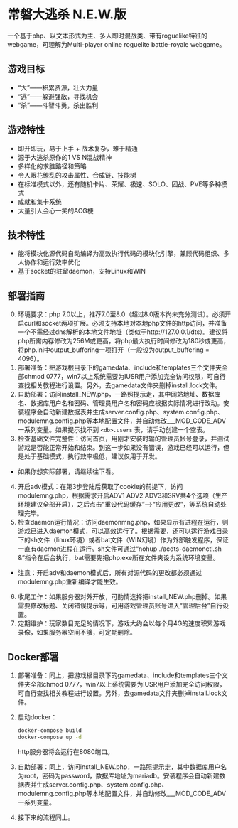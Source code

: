 ﻿# 常磐大逃杀 N.E.W.版

一个基于php、以文本形式为主、多人即时混战类、带有roguelike特征的webgame，可理解为Multi-player online roguelite battle-royale webgame。

## 游戏目标

- “大”——积累资源，壮大力量
- “逃”——躲避强敌，寻找机会
- “杀”——斗智斗勇，杀出胜利

## 游戏特性

- 即开即玩，易于上手 + 战术复杂，难于精通
- 源于大逃杀原作的1 VS N混战精神
- 多样化的求胜路径和策略
- 令人眼花缭乱的攻击属性、合成链、技能树
- 在标准模式以外，还有随机卡片、荣耀、极速、SOLO、团战、PVE等多种模式
- 成就和集卡系统
- 大量引人会心一笑的ACG梗

## 技术特性

- 能将模块化源代码自动编译为高效执行代码的模块化引擎，兼顾代码组织、多人协作和运行效率优化
- 基于socket的驻留daemon，支持Linux和WIN

## 部署指南

0. 环境要求：php 7.0以上，推荐7.0至8.0（超过8.0版本尚未充分测试）。必须开启curl和socket两项扩展。必须支持本地对本地php文件的http访问，并准备一个不需经过dns解析的本地文件地址（类似于http://127.0.0.1/dts）。建议将php所需内存修改为256M或更高，将php最大执行时间修改为180秒或更高，将php.ini中output_buffering一项打开（一般设为output_buffering = 4096）。
1. 部署准备：把游戏根目录下的gamedata、include和templates三个文件夹全部chmod 0777，win7以上系统需要为IUSR用户添加完全访问权限，可自行查找相关教程进行设置。另外，去gamedata文件夹删掉install.lock文件。
2. 自助部署：访问install_NEW.php，一路照提示走，其中网站地址、数据库名、数据库用户名和密码、管理员用户名和密码应根据实际情况进行改动。安装程序会自动新建数据表并生成server.config.php、system.config.php、modulemng.config.php等本地配置文件，并自动修改___MOD_CODE_ADV一系列变量。如果提示找不到 `<db>.users` 表，请手动创建一个空表。
3. 检查基础文件完整性：访问首页，用刚才安装时输的管理员帐号登录，并测试游戏是否能正常开始和结束。到这一步如果没有错误，游戏已经可以运行，但是处于基础模式，执行效率极低，建议仅用于开发。

- 如果你想实际部署，请继续往下看。

4. 开启adv模式：在第3步登陆后获取了cookie的前提下，访问modulemng.php，根据需求开启ADV1 ADV2 ADV3和SRV共4个选项（生产环境建议全部开启），之后点击“重设代码缓存”-->“应用更改”，等系统自动处理完毕。
5. 检查daemon运行情况：访问daemonmng.php，如果显示有进程在运行，则游戏已进入daemon模式，可以高效运行了。根据需要，还可以运行游戏目录下的sh文件（linux环境）或者bat文件（WIN幻境）作为外部触发程序，保证一直有daemon进程在运行。sh文件可通过“nohup ./acdts-daemonctl.sh &”指令在后台执行，bat需要先把php.exe所在文件夹设为系统环境变量。

- 注意：开启adv和daemon模式后，所有对源代码的更改都必须通过modulemng.php重新编译才能生效。

6. 收尾工作：如果服务器对外开放，可酌情选择把install_NEW.php删掉。如果需要修改标题、关闭错误提示等，可用游戏管理员账号进入“管理后台”自行设置。
7. 定期维护：玩家数目充足的情况下，游戏大约会以每个月4G的速度积累游戏录像，如果服务器空间不够，可定期删除。

## Docker部署

1. 部署准备：同上，把游戏根目录下的gamedata、include和templates三个文件夹全部chmod 0777，win7以上系统需要为IUSR用户添加完全访问权限，可自行查找相关教程进行设置。另外，去gamedata文件夹删掉install.lock文件。
2. 启动docker：

    ```bash
    docker-compose build
    docker-compose up -d
    ```

    http服务器将会运行在8080端口。

3. 自助部署：同上，访问install_NEW.php，一路照提示走，其中数据库用户名为root，密码为password，数据库地址为mariadb。安装程序会自动新建数据表并生成server.config.php、system.config.php、modulemng.config.php等本地配置文件，并自动修改___MOD_CODE_ADV一系列变量。

4. 接下来的流程同上。